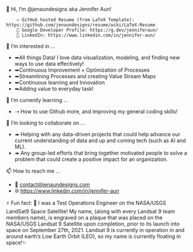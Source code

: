 👋 Hi, I’m @jenaundesigns aka Jennifer Aun!

 		♾️ GitHub hosted Resume (from LaTeX Template): https://github.com/jenaundesigns/resume/wiki/LaTeX-Resume
		💠 Google Developer Profile: https://g.dev/jenniferaun/ 
 		💼 LinkedIn: https://www.linkedin.com/in/jennifer-aun/ 

👀 I’m interested in ...
  - ➥All things Data! I love data visualization, modeling, and finding new ways to use data effectively!
  - ➥Continuous Improvement + Optimization of Processes
  - ➥Streamlining Processes and creating Value Stream Maps
  - ➥Continuous learning and Innovation
  - ➥Adding value to everyday task!

🌱 I’m currently learning ...
- ⇢ How to use Github more, and improving my general coding skills!

💞️ I’m looking to collaborate on ...
- ➠ Helping with any data-driven projects that could help advance our current understanding of data and up and coming tech (such as AI and ML).
- ➠ Any group-led efforts that bring together motivated people to solve a problem that could create a positive impact for an organization.  

📫 How to reach me ...
  - 📩 contact@jenaundesigns.com
  - 🌐 https://www.linkedin.com/in/jennifer-aun

  ⚡ Fun fact: 
   💫 I was a Test Operations Engineer on the NASA/USGS LandSat9 Space Satellite!
    My name, (along with every Landsat 9 team members name), is engraved on a plaque that was
    placed on the NASA/USGS Landsat 9 Satellite upon completion, prior to its launch into space
    on September 27th, 2021.
    Landsat 9 is currently in operation in and around earth’s Low Earth Orbit (LEO), so my name
    is currently floating in space!✨

<!---
jenaundesigns/jenaundesigns is a ✨ special ✨ repository because its `README.md` (this file) appears on your GitHub profile.
You can click the Preview link to take a look at your changes.
--->
